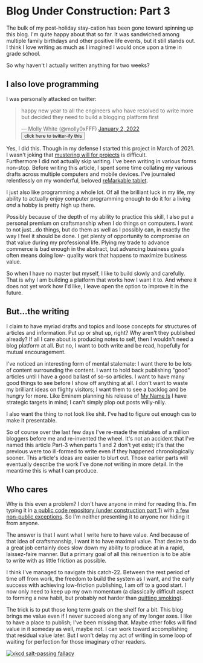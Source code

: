 Blog Under Construction: Part 3
===============================

The bulk of my post-holiday stay-cation has been gone toward spinning up this
blog.  I'm quite happy about that so far.  It was sandwiched among multiple 
family birthdays and other positive life events, but it still stands out.  I 
think I love writing as much as I imagined I would once upon a time in grade
school.

So why haven't I actually written anything for two weeks?

I also love programming
-----------------------

I was personally attacked on twitter:

<blockquote class="twitter-tweet" 
onclick="this.insertAdjacentElement('afterend', (s=document.createElement('script'),s.setAttribute('src','https://platform.twitter.com/widgets.js'), s));this.setAttribute('onclick', '');this.className='twitter-tweet loading'"> 
<p lang="en" dir="ltr">
happy new year to all the engineers who have resolved to write more but 
decided they need to build a blogging platform first</p>
&mdash; Molly White (@molly0xFFF) 
<a href="https://twitter.com/molly0xFFF/status/1477696496539684866">
January 2, 2022</a>
<button name="load-twitter-scripts">click here to twitter-ify this</button>
</blockquote> 

Yes, I did this.  Though in my defense I started this project in March of 2021.
I wasn't joking that [mustering will for projects](/starting) is difficult.  
Furthermore I did not actually skip writing.  I've been writing in various 
forms non-stop.  Before writing this article, I spent some time collating my 
various drafts across multiple computers and mobile devices.  I've journaled 
relentlessly on my wonderful, beloved [reMarkable tablet](https://remarkable.com/).

I just also like programming a whole lot.  Of all the brilliant luck in my life,
my ability to actually enjoy computer programming enough to do it for a living
_and_ a hobby is pretty high up there.

Possibly because of the depth of my ability to practice this skill, I also put
a personal premium on craftsmanship when I do things on computers.  I want to
not just...do things, but do them as well as I possibly can, in exactly the way
I feel it should be done.  I get plenty of opportunity to compromise on that
value during my professional life.  Plying my trade to advance commerce is bad
enough in the abstract, but advancing business goals often means doing low-
quality work that happens to maximize business value.

So when I have no master but myself, I like to build slowly and carefully.  
That is why I am building a platform that works how I want it to.  And where it
does not yet work how I'd like, I leave open the option to improve it in the 
future.

But...the writing
-----------------

I claim to have myriad drafts and topics and loose concepts for structures of
articles and information.  Put up or shut up, right?  Why aren't they published
already?  If all I care about is producing notes to self, then I wouldn't need 
a blog platform at all.  But no, I want to both write and be read, hopefully
for mutual encouragement.

I've noticed an interesting form of mental stalemate: I want there to be lots
of content surrounding the content.  I want to hold back publishing "good" 
articles until I have a good ballast of so-so articles.  I want to have many 
good things to see before I show off anything at all.  I don't want to waste my 
brilliant ideas on flighty visitors; I want them to see a backlog and be 
hungry for more.  Like Eminem planning his release of [My Name Is](my-name-is)
I have strategic targets in mind; I can't simply plop out posts willy-nilly.

I also want the thing to not look like shit.  I've had to figure out enough
css to make it presentable.

So of course over the last few days I've re-made the mistakes of a million 
bloggers before me and re-invented the wheel.  It's not an accident that I've 
named this article Part-3 when parts 1 and 2 don't yet exist; it's that the 
previous were too ill-formed to write even if they happened chronologically 
sooner.  This article's ideas are easier to blurt out.  Those earlier parts
will eventually describe the work I've done _not_ writing in more detail.  In
the meantime this is what I can produce.

Who cares
---------
Why is this even a problem?  I don't have anyone in mind for reading this.  I'm
typing it in [a public code repository (under construction part 1)](/under-construction-1)
with [a few non-public exceptions](/under-construction-2).  So I'm neither 
presenting it to anyone nor hiding it from anyone.  

The answer is that I want what I write here to have value.  And because of that
idea of craftsmanship, I want it to have maximal value.  That desire to do a 
great job certainly does slow down my ability to produce at in a rapid, 
laissez-faire manner.  But a primary goal of all this reinvention is to be 
able to write with as little friction as possible.

I think I've managed to navigate this catch-22.  Between the rest period of 
time off from work, the freedom to build the system as I want, and the early 
success with achieving low-friction publishing, I am off to a good start.  I
now only need to keep up my own momentum (a classically difficult aspect to 
forming a new habit, but probably not harder than [quitting smoking](/quitting-smoking)).

The trick is to put those long term goals on the shelf for a bit. This blog 
brings me value even if I never succeed along any of my longer axes.  I like 
to have a place to publish; I've been missing that.  Maybe other folks will 
find value in it someday as well, maybe not.  I can work toward accomplishing 
that residual value later.  But I won't delay my act of writing in some loop of
waiting for perfection for those imaginary other readers.

[![xkcd salt-passing fallacy](https://imgs.xkcd.com/comics/the_general_problem.png "unlike this cartoon's off-panel character, I am under no illusion that I am saving time")](https://xkcd.com/974/)

[my-name-is]: https://g.co/kgs/e7rCzo "Eminem's 'My Name Is'"
